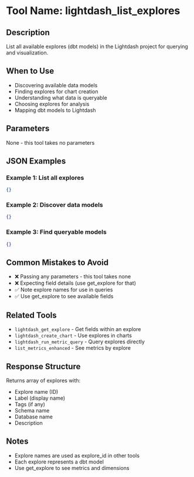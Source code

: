 # Tool Name: lightdash_list_explores

## Description
List all available explores (dbt models) in the Lightdash project for querying and visualization.

## When to Use
- Discovering available data models
- Finding explores for chart creation
- Understanding what data is queryable
- Choosing explores for analysis
- Mapping dbt models to Lightdash

## Parameters
None - this tool takes no parameters

## JSON Examples

### Example 1: List all explores
```json
{}
```

### Example 2: Discover data models
```json
{}
```

### Example 3: Find queryable models
```json
{}
```

## Common Mistakes to Avoid
- ❌ Passing any parameters - this tool takes none
- ❌ Expecting field details (use get_explore for that)
- ✅ Note explore names for use in queries
- ✅ Use get_explore to see available fields

## Related Tools
- `lightdash_get_explore` - Get fields within an explore
- `lightdash_create_chart` - Use explores in charts
- `lightdash_run_metric_query` - Query explores directly
- `list_metrics_enhanced` - See metrics by explore

## Response Structure
Returns array of explores with:
- Explore name (ID)
- Label (display name)
- Tags (if any)
- Schema name
- Database name
- Description

## Notes
- Explore names are used as explore_id in other tools
- Each explore represents a dbt model
- Use get_explore to see metrics and dimensions